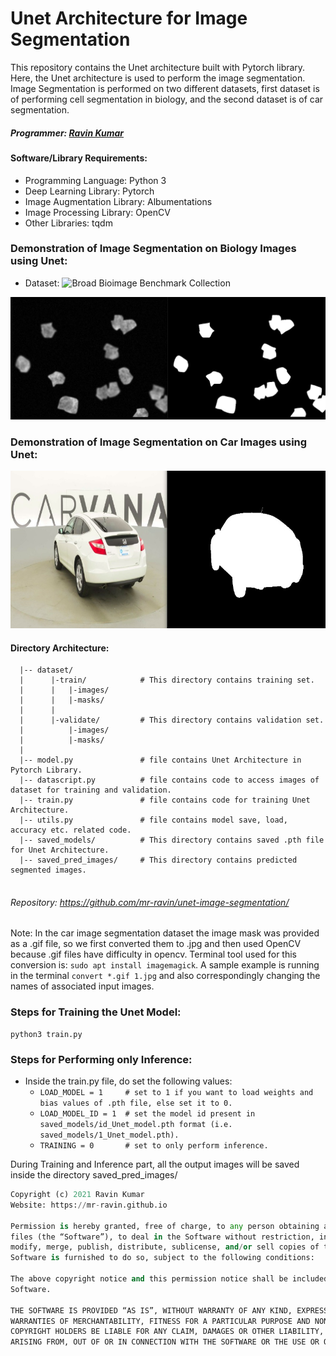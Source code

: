 # Unet Architecture for Image Segmentation

This repository contains the Unet architecture built with Pytorch library. Here, the Unet architecture is used to perform the image segmentation. Image Segmentation is performed on two different datasets, first dataset is of performing cell segmentation in biology, and the second dataset is of car segmentation.

##### Programmer: [Ravin Kumar](http://mr-ravin.github.io)

#### Software/Library Requirements:

  - Programming Language: Python 3
  - Deep Learning Library: Pytorch
  - Image Augmentation Library: Albumentations 
  - Image Processing Library: OpenCV
  - Other Libraries: tqdm

###  Demonstration of Image Segmentation on Biology Images using Unet:

  - Dataset: ![Broad Bioimage Benchmark Collection](https://bbbc.broadinstitute.org/BBBC005)

![Biology Image Segmentation](https://github.com/mr-ravin/unet-image-segmentation/blob/main/biodata.png)

###  Demonstration of Image Segmentation on Car Images using Unet:

![Unet Image Segmentation](https://github.com/mr-ravin/unet-image-segmentation/blob/main/inference.jpg)

#### Directory Architecture:

```python3
  |-- dataset/
  |      |-train/            # This directory contains training set.
  |      |   |-images/
  |      |   |-masks/
  |      |
  |      |-validate/         # This directory contains validation set.
  |          |-images/
  |          |-masks/
  |
  |-- model.py               # file contains Unet Architecture in Pytorch Library.
  |-- datascript.py          # file contains code to access images of dataset for training and validation.
  |-- train.py               # file contains code for training Unet Architecture.
  |-- utils.py               # file contains model save, load, accuracy etc. related code.
  |-- saved_models/          # This directory contains saved .pth file for Unet Architecture.
  |-- saved_pred_images/     # This directory contains predicted segmented images.
  
```

###### Repository: https://github.com/mr-ravin/unet-image-segmentation/

Note: In the car image segmentation dataset the image mask was provided as a .gif file, so we first converted them to .jpg and then used OpenCV because .gif files have difficulty in opencv.
Terminal tool used for this conversion is: ```sudo apt install imagemagick```. A sample example is running in the terminal ```convert *.gif 1.jpg``` and also correspondingly changing the names of associated input images.

### Steps for Training the Unet Model:

```python3
python3 train.py
```

### Steps for Performing only Inference:

- Inside the train.py file, do set the following values:
  - ```LOAD_MODEL = 1     # set to 1 if you want to load weights and bias values of .pth file, else set it to 0.```
  - ```LOAD_MODEL_ID = 1  # set the model id present in saved_models/id_Unet_model.pth format (i.e. saved_models/1_Unet_model.pth).```
  - ```TRAINING = 0       # set to only perform inference.```

During Training and Inference part, all the output images will be saved inside the directory saved_pred_images/ 

```python
Copyright (c) 2021 Ravin Kumar
Website: https://mr-ravin.github.io

Permission is hereby granted, free of charge, to any person obtaining a copy of this software and associated documentation 
files (the “Software”), to deal in the Software without restriction, including without limitation the rights to use, copy, 
modify, merge, publish, distribute, sublicense, and/or sell copies of the Software, and to permit persons to whom the 
Software is furnished to do so, subject to the following conditions:

The above copyright notice and this permission notice shall be included in all copies or substantial portions of the 
Software.

THE SOFTWARE IS PROVIDED “AS IS”, WITHOUT WARRANTY OF ANY KIND, EXPRESS OR IMPLIED, INCLUDING BUT NOT LIMITED TO THE 
WARRANTIES OF MERCHANTABILITY, FITNESS FOR A PARTICULAR PURPOSE AND NONINFRINGEMENT. IN NO EVENT SHALL THE AUTHORS OR 
COPYRIGHT HOLDERS BE LIABLE FOR ANY CLAIM, DAMAGES OR OTHER LIABILITY, WHETHER IN AN ACTION OF CONTRACT, TORT OR OTHERWISE, 
ARISING FROM, OUT OF OR IN CONNECTION WITH THE SOFTWARE OR THE USE OR OTHER DEALINGS IN THE SOFTWARE.
```

